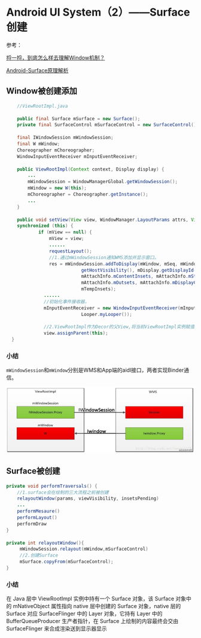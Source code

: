 # Android UI System（2）——Surface创建

参考：

[捋一捋，到底怎么样去理解Window机制？](https://juejin.cn/post/6952341892721803294#heading-6)

[Android-Surface原理解析](https://ljd1996.github.io/2020/11/09/Android-Surface%E5%8E%9F%E7%90%86%E8%A7%A3%E6%9E%90/)

## Window被创建添加

```java
    //ViewRootImpl.java

    public final Surface mSurface = new Surface();
    private final SurfaceControl mSurfaceControl = new SurfaceControl();

    final IWindowSession mWindowSession;
    final W mWindow;
    Choreographer mChoreographer;
    WindowInputEventReceiver mInputEventReceiver;
    
    public ViewRootImpl(Context context, Display display) {
        ...  
        mWindowSession = WindowManagerGlobal.getWindowSession();
        mWindow = new W(this);
        mChoreographer = Choreographer.getInstance();
        ...
    }

    public void setView(View view, WindowManager.LayoutParams attrs, View panelParentView) {
    synchronized (this) {
            if (mView == null) {
                mView = view;
                ......
                requestLayout();
                //1.通过mWindowSession通知WMS添加并显示窗口。
                res = mWindowSession.addToDisplay(mWindow, mSeq, mWindowAttributes,
                            getHostVisibility(), mDisplay.getDisplayId(), mTmpFrame,
                            mAttachInfo.mContentInsets, mAttachInfo.mStableInsets,
                            mAttachInfo.mOutsets, mAttachInfo.mDisplayCutout, mInputChannel,
                            mTempInsets);
              ......
              //初始化事件接收器，
              mInputEventReceiver = new WindowInputEventReceiver(mInputChannel,
                            Looper.myLooper());
              
              //2.ViewRootImpl作为Decor的父View,将当前ViewRootImpl实例赋值给DecorView的mParent变量	
              view.assignParent(this);
  }                          
```

### 小结

`mWindowSession`和`mWindow`分别是WMS和App端的aidl接口，两者实现Binder通信。

<img src="pic\image-20210526093142172.png" alt="image-20210526093142172" style="zoom:80%;" />

## Surface被创建

```java
private void performTraversals() {
    //1.surface会在绘制的三大流程之前被创建
    relayoutWindow(params, viewVisibility, insetsPending)
    ...
    performMesaure()
    performLayout()
    performDraw
}

private int relayoutWindow(){
     mWindowSession.relayout(mWindow,mSurfaceControl)
     //2.创建Surface
     mSurface.copyFrom(mSurfaceControl);    
}

```

### 小结

在 Java 层中 ViewRootImpl 实例中持有一个 Surface 对象，该 Surface 对象中的 mNativeObject 属性指向 native 层中创建的 Surface 对象，native 层的 Surface 对应 SurfaceFlinger 中的 Layer 对象，它持有 Layer 中的 BufferQueueProducer 生产者指针，在 Surface 上绘制的内容最终会交由 SurfaceFlinger 来合成渲染送到显示器显示


